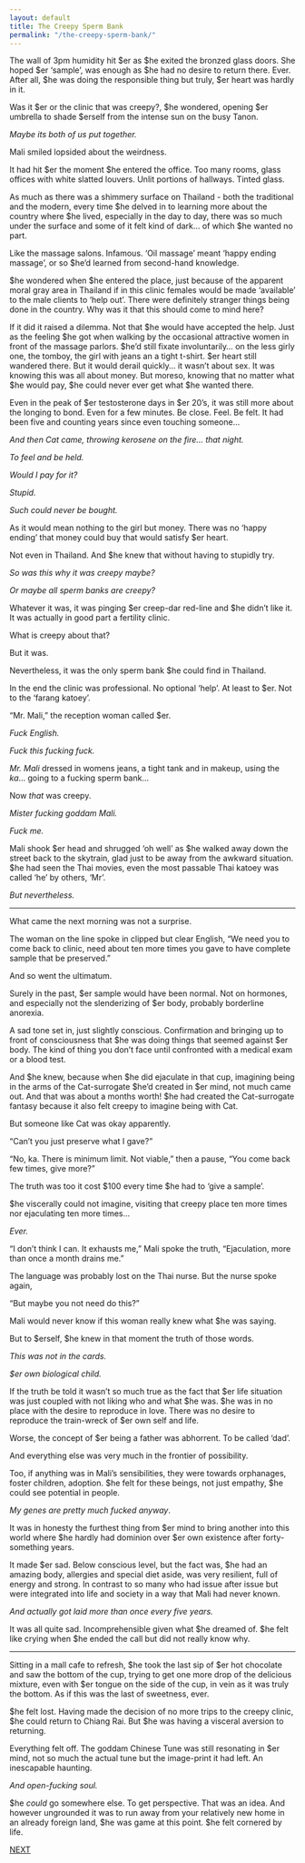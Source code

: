 ```yaml
---
layout: default
title: The Creepy Sperm Bank
permalink: "/the-creepy-sperm-bank/"
---
```

<!-- wp:paragraph -->

The wall of 3pm humidity hit $er as $he exited the bronzed glass doors. She hoped $er ‘sample’, was enough as $he had no desire to return there. Ever. After all, $he was doing the responsible thing but truly, $er heart was hardly in it.

<!-- /wp:paragraph -->

<!-- wp:paragraph -->

Was it $er or the clinic that was creepy?, $he wondered, opening $er umbrella to shade $erself from the intense sun on the busy Tanon.&nbsp;

<!-- /wp:paragraph -->

<!-- wp:paragraph -->

_Maybe its both of us put together._

<!-- /wp:paragraph -->

<!-- wp:paragraph -->

Mali smiled lopsided about the weirdness.

<!-- /wp:paragraph -->

<!-- wp:paragraph -->

It had hit $er the moment $he entered the office. Too many rooms, glass offices with white slatted louvers. Unlit portions of hallways. Tinted glass.

<!-- /wp:paragraph -->

<!-- wp:paragraph -->

As much as there was a shimmery surface on Thailand - both the traditional and the modern, every time $he delved in to learning more about the country where $he lived, especially in the day to day, there was so much under the surface and some of it felt kind of dark… of which $he wanted no part.&nbsp;

<!-- /wp:paragraph -->

<!-- wp:paragraph -->

Like the massage salons. Infamous. ‘Oil massage’ meant ‘happy ending massage’, or so $he’d learned from second-hand knowledge.

<!-- /wp:paragraph -->

<!-- wp:paragraph -->

$he wondered when $he entered the place, just because of the apparent moral gray area in Thailand if in this clinic females would be made ‘available’ to the male clients to ‘help out’. There were definitely stranger things being done in the country. Why was it that this should come to mind here?

<!-- /wp:paragraph -->

<!-- wp:paragraph -->

If it did it raised a dilemma. Not that $he would have accepted the help. Just as the feeling $he got when walking by the occasional attractive women in front of the massage parlors. $he’d still fixate involuntarily… on the less girly one, the tomboy, the girl with jeans an a tight t-shirt. $er heart still wandered there. But it would derail quickly… it wasn’t about sex. It was knowing this was all about money. But moreso, knowing that no matter what $he would pay, $he could never ever get what $he wanted there.&nbsp;

<!-- /wp:paragraph -->

<!-- wp:paragraph -->

Even in the peak of $er testosterone days in $er 20’s, it was still more about the longing to bond. Even for a few minutes. Be close. Feel. Be felt. It had been five and counting years since even touching someone…&nbsp;

<!-- /wp:paragraph -->

<!-- wp:paragraph -->

_And then Cat came, throwing kerosene on the fire… that night._&nbsp;

<!-- /wp:paragraph -->

<!-- wp:paragraph -->

_To feel and be held.&nbsp;_

<!-- /wp:paragraph -->

<!-- wp:paragraph -->

_Would I pay for it?_

<!-- /wp:paragraph -->

<!-- wp:paragraph -->

_Stupid.&nbsp;_

<!-- /wp:paragraph -->

<!-- wp:paragraph -->

_Such could never be bought.&nbsp;_

<!-- /wp:paragraph -->

<!-- wp:paragraph -->

As it would mean nothing to the girl but money. There was no ‘happy ending’ that money could buy that would satisfy $er heart.&nbsp;

<!-- /wp:paragraph -->

<!-- wp:paragraph -->

Not even in Thailand. And $he knew that without having to stupidly try.

<!-- /wp:paragraph -->

<!-- wp:paragraph -->

_So was this why it was creepy maybe?&nbsp;_

<!-- /wp:paragraph -->

<!-- wp:paragraph -->

_Or maybe all sperm banks are creepy?&nbsp;_

<!-- /wp:paragraph -->

<!-- wp:paragraph -->

Whatever it was, it was pinging $er creep-dar red-line and $he didn’t like it. It was actually in good part a fertility clinic.&nbsp;

<!-- /wp:paragraph -->

<!-- wp:paragraph -->

What is creepy about that?&nbsp;

<!-- /wp:paragraph -->

<!-- wp:paragraph -->

But it was.&nbsp;

<!-- /wp:paragraph -->

<!-- wp:paragraph -->

Nevertheless, it was the only sperm bank $he could find in Thailand.&nbsp;

<!-- /wp:paragraph -->

<!-- wp:paragraph -->

In the end the clinic was professional. No optional ‘help’. At least to $er. Not to the ‘farang katoey’.

<!-- /wp:paragraph -->

<!-- wp:paragraph -->

“Mr. Mali,” the reception woman called $er. &nbsp;

<!-- /wp:paragraph -->

<!-- wp:paragraph -->

_Fuck English.&nbsp;_

<!-- /wp:paragraph -->

<!-- wp:paragraph -->

_Fuck this fucking fuck._

<!-- /wp:paragraph -->

<!-- wp:paragraph -->

_Mr. Mali_ dressed in womens jeans, a tight tank and in makeup, using the _ka_… going to a fucking sperm bank…

<!-- /wp:paragraph -->

<!-- wp:paragraph -->

Now _that_ was creepy.

<!-- /wp:paragraph -->

<!-- wp:paragraph -->

_Mister fucking goddam Mali.&nbsp;_

<!-- /wp:paragraph -->

<!-- wp:paragraph -->

_Fuck me._

<!-- /wp:paragraph -->

<!-- wp:paragraph -->

Mali shook $er head and shrugged ‘oh well’ as $he walked away down the street back to the skytrain, glad just to be away from the awkward situation. $he had seen the Thai movies, even the most passable Thai katoey was called ‘he’ by others, ‘Mr’.&nbsp;

<!-- /wp:paragraph -->

<!-- wp:paragraph -->

_But nevertheless._

<!-- /wp:paragraph -->

<!-- wp:separator -->

* * *
<!-- /wp:separator -->

<!-- wp:paragraph -->

What came the next morning was not a surprise.

<!-- /wp:paragraph -->

<!-- wp:paragraph -->

The woman on the line spoke in clipped but clear English, “We need you to come back to clinic, need about ten more times you gave to have complete sample that be preserved.”

<!-- /wp:paragraph -->

<!-- wp:paragraph -->

And so went the ultimatum.&nbsp;

<!-- /wp:paragraph -->

<!-- wp:paragraph -->

Surely in the past, $er sample would have been normal. Not on hormones, and especially not the slenderizing of $er body, probably borderline anorexia.

<!-- /wp:paragraph -->

<!-- wp:paragraph -->

A sad tone set in, just slightly conscious. Confirmation and bringing up to front of consciousness that $he was doing things that seemed against $er body. The kind of thing you don’t face until confronted with a medical exam or a blood test.&nbsp;

<!-- /wp:paragraph -->

<!-- wp:paragraph -->

And $he knew, because when $he did ejaculate in that cup, imagining being in the arms of the Cat-surrogate $he’d created in $er mind, not much came out. And that was about a months worth! $he had created the Cat-surrogate fantasy because it also felt creepy to imagine being with Cat.&nbsp;

<!-- /wp:paragraph -->

<!-- wp:paragraph -->

But someone like Cat was okay apparently.&nbsp;

<!-- /wp:paragraph -->

<!-- wp:paragraph -->

“Can’t you just preserve what I gave?”

<!-- /wp:paragraph -->

<!-- wp:paragraph -->

“No, ka. There is minimum limit. Not viable,” then a pause, “You come back few times, give more?”

<!-- /wp:paragraph -->

<!-- wp:paragraph -->

The truth was too it cost $100 every time $he had to ‘give a sample’.&nbsp;

<!-- /wp:paragraph -->

<!-- wp:paragraph -->

$he viscerally could not imagine, visiting that creepy place ten more times nor ejaculating ten more times…&nbsp;

<!-- /wp:paragraph -->

<!-- wp:paragraph -->

_Ever._

<!-- /wp:paragraph -->

<!-- wp:paragraph -->

“I don’t think I can. It exhausts me,” Mali spoke the truth, “Ejaculation, more than once a month drains me.”

<!-- /wp:paragraph -->

<!-- wp:paragraph -->

The language was probably lost on the Thai nurse. But the nurse spoke again,

<!-- /wp:paragraph -->

<!-- wp:paragraph -->

“But maybe you not need do this?”

<!-- /wp:paragraph -->

<!-- wp:paragraph -->

Mali would never know if this woman really knew what $he was saying.&nbsp;

<!-- /wp:paragraph -->

<!-- wp:paragraph -->

But to $erself, $he knew in that moment the truth of those words.

<!-- /wp:paragraph -->

<!-- wp:paragraph -->

_This was not in the cards.&nbsp;_

<!-- /wp:paragraph -->

<!-- wp:paragraph -->

_$er own biological child.&nbsp;_

<!-- /wp:paragraph -->

<!-- wp:paragraph -->

If the truth be told it wasn’t so much true as the fact that $er life situation was just coupled with not liking who and what $he was. $he was in no place with the desire to reproduce in love. There was no desire to reproduce the train-wreck of $er own self and life.&nbsp;

<!-- /wp:paragraph -->

<!-- wp:paragraph -->

Worse, the concept of $er being a father was abhorrent. To be called ‘dad’. &nbsp;

<!-- /wp:paragraph -->

<!-- wp:paragraph -->

And everything else was very much in the frontier of possibility.

<!-- /wp:paragraph -->

<!-- wp:paragraph -->

Too, if anything was in Mali’s sensibilities, they were towards orphanages, foster children, adoption. $he felt for these beings, not just empathy, $he could see potential in people.&nbsp;

<!-- /wp:paragraph -->

<!-- wp:paragraph -->

_My genes are pretty much fucked anyway_.&nbsp;

<!-- /wp:paragraph -->

<!-- wp:paragraph -->

It was in honesty the furthest thing from $er mind to bring another into this world where $he hardly had dominion over $er own existence after forty-something years.

<!-- /wp:paragraph -->

<!-- wp:paragraph -->

It made $er sad. Below conscious level, but the fact was, $he had an amazing body, allergies and special diet aside, was very resilient, full of energy and strong. In contrast to so many who had issue after issue but were integrated into life and society in a way that Mali had never known.&nbsp;

<!-- /wp:paragraph -->

<!-- wp:paragraph -->

_And actually got laid more than once every five years._

<!-- /wp:paragraph -->

<!-- wp:paragraph -->

It was all quite sad. Incomprehensible given what $he dreamed of. $he felt like crying when $he ended the call but did not really know why.

<!-- /wp:paragraph -->

<!-- wp:separator -->

* * *
<!-- /wp:separator -->

<!-- wp:paragraph -->

Sitting in a mall cafe to refresh, $he took the last sip of $er hot chocolate and saw the bottom of the cup, trying to get one more drop of the delicious mixture, even with $er tongue on the side of the cup, in vein as it was truly the bottom. As if this was the last of sweetness, ever.

<!-- /wp:paragraph -->

<!-- wp:paragraph -->

$he felt lost. Having made the decision of no more trips to the creepy clinic, $he could return to Chiang Rai. But $he was having a visceral aversion to returning.&nbsp;

<!-- /wp:paragraph -->

<!-- wp:paragraph -->

Everything felt off. The goddam Chinese Tune was still resonating in $er mind, not so much the actual tune but the image-print it had left. An inescapable haunting.&nbsp;

<!-- /wp:paragraph -->

<!-- wp:paragraph -->

_And open-fucking soul._

<!-- /wp:paragraph -->

<!-- wp:paragraph -->

$he _could_ go somewhere else. To get perspective. That was an idea. And however ungrounded it was to run away from your relatively new home in an already foreign land, $he was game at this point. $he felt cornered by life.

<!-- /wp:paragraph -->

<!-- wp:paragraph -->

[NEXT](https://ffs.alexikaruna.com/all-living-things/)

<!-- /wp:paragraph -->

